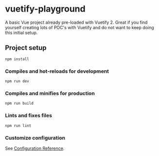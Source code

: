 # vuetify-playground
A basic Vue project already pre-loaded with Vuetify 2. Great if you find yourself creating lots of POC's with Vuetify and do not want to keep doing this initial setup.

## Project setup
```
npm install
```

### Compiles and hot-reloads for development
```
npm run dev
```

### Compiles and minifies for production
```
npm run build
```

### Lints and fixes files
```
npm run lint
```

### Customize configuration
See [Configuration Reference](https://cli.vuejs.org/config/).

